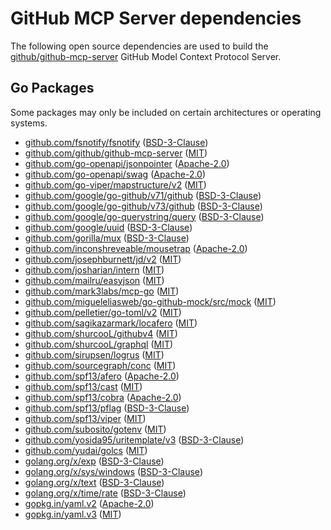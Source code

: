 # GitHub MCP Server dependencies

The following open source dependencies are used to build the
[github/github-mcp-server][github/github-mcp-server] GitHub Model Context
Protocol Server.

## Go Packages

Some packages may only be included on certain architectures or operating
systems.

- [github.com/fsnotify/fsnotify](https://pkg.go.dev/github.com/fsnotify/fsnotify)
  ([BSD-3-Clause](https://github.com/fsnotify/fsnotify/blob/v1.8.0/LICENSE))
- [github.com/github/github-mcp-server](https://pkg.go.dev/github.com/github/github-mcp-server)
  ([MIT](https://github.com/github/github-mcp-server/blob/HEAD/LICENSE))
- [github.com/go-openapi/jsonpointer](https://pkg.go.dev/github.com/go-openapi/jsonpointer)
  ([Apache-2.0](https://github.com/go-openapi/jsonpointer/blob/v0.19.5/LICENSE))
- [github.com/go-openapi/swag](https://pkg.go.dev/github.com/go-openapi/swag)
  ([Apache-2.0](https://github.com/go-openapi/swag/blob/v0.21.1/LICENSE))
- [github.com/go-viper/mapstructure/v2](https://pkg.go.dev/github.com/go-viper/mapstructure/v2)
  ([MIT](https://github.com/go-viper/mapstructure/blob/v2.3.0/LICENSE))
- [github.com/google/go-github/v71/github](https://pkg.go.dev/github.com/google/go-github/v71/github)
  ([BSD-3-Clause](https://github.com/google/go-github/blob/v71.0.0/LICENSE))
- [github.com/google/go-github/v73/github](https://pkg.go.dev/github.com/google/go-github/v73/github)
  ([BSD-3-Clause](https://github.com/google/go-github/blob/v73.0.0/LICENSE))
- [github.com/google/go-querystring/query](https://pkg.go.dev/github.com/google/go-querystring/query)
  ([BSD-3-Clause](https://github.com/google/go-querystring/blob/v1.1.0/LICENSE))
- [github.com/google/uuid](https://pkg.go.dev/github.com/google/uuid)
  ([BSD-3-Clause](https://github.com/google/uuid/blob/v1.6.0/LICENSE))
- [github.com/gorilla/mux](https://pkg.go.dev/github.com/gorilla/mux)
  ([BSD-3-Clause](https://github.com/gorilla/mux/blob/v1.8.0/LICENSE))
- [github.com/inconshreveable/mousetrap](https://pkg.go.dev/github.com/inconshreveable/mousetrap)
  ([Apache-2.0](https://github.com/inconshreveable/mousetrap/blob/v1.1.0/LICENSE))
- [github.com/josephburnett/jd/v2](https://pkg.go.dev/github.com/josephburnett/jd/v2)
  ([MIT](https://github.com/josephburnett/jd/blob/v1.9.2/LICENSE))
- [github.com/josharian/intern](https://pkg.go.dev/github.com/josharian/intern)
  ([MIT](https://github.com/josharian/intern/blob/v1.0.0/license.md))
- [github.com/mailru/easyjson](https://pkg.go.dev/github.com/mailru/easyjson)
  ([MIT](https://github.com/mailru/easyjson/blob/v0.7.7/LICENSE))
- [github.com/mark3labs/mcp-go](https://pkg.go.dev/github.com/mark3labs/mcp-go)
  ([MIT](https://github.com/mark3labs/mcp-go/blob/v0.32.0/LICENSE))
- [github.com/migueleliasweb/go-github-mock/src/mock](https://pkg.go.dev/github.com/migueleliasweb/go-github-mock/src/mock)
  ([MIT](https://github.com/migueleliasweb/go-github-mock/blob/v1.3.0/LICENSE))
- [github.com/pelletier/go-toml/v2](https://pkg.go.dev/github.com/pelletier/go-toml/v2)
  ([MIT](https://github.com/pelletier/go-toml/blob/v2.2.3/LICENSE))
- [github.com/sagikazarmark/locafero](https://pkg.go.dev/github.com/sagikazarmark/locafero)
  ([MIT](https://github.com/sagikazarmark/locafero/blob/v0.9.0/LICENSE))
- [github.com/shurcooL/githubv4](https://pkg.go.dev/github.com/shurcooL/githubv4)
  ([MIT](https://github.com/shurcooL/githubv4/blob/48295856cce7/LICENSE))
- [github.com/shurcooL/graphql](https://pkg.go.dev/github.com/shurcooL/graphql)
  ([MIT](https://github.com/shurcooL/graphql/blob/ed46e5a46466/LICENSE))
- [github.com/sirupsen/logrus](https://pkg.go.dev/github.com/sirupsen/logrus)
  ([MIT](https://github.com/sirupsen/logrus/blob/v1.9.3/LICENSE))
- [github.com/sourcegraph/conc](https://pkg.go.dev/github.com/sourcegraph/conc)
  ([MIT](https://github.com/sourcegraph/conc/blob/v0.3.0/LICENSE))
- [github.com/spf13/afero](https://pkg.go.dev/github.com/spf13/afero)
  ([Apache-2.0](https://github.com/spf13/afero/blob/v1.14.0/LICENSE.txt))
- [github.com/spf13/cast](https://pkg.go.dev/github.com/spf13/cast)
  ([MIT](https://github.com/spf13/cast/blob/v1.7.1/LICENSE))
- [github.com/spf13/cobra](https://pkg.go.dev/github.com/spf13/cobra)
  ([Apache-2.0](https://github.com/spf13/cobra/blob/v1.9.1/LICENSE.txt))
- [github.com/spf13/pflag](https://pkg.go.dev/github.com/spf13/pflag)
  ([BSD-3-Clause](https://github.com/spf13/pflag/blob/v1.0.6/LICENSE))
- [github.com/spf13/viper](https://pkg.go.dev/github.com/spf13/viper)
  ([MIT](https://github.com/spf13/viper/blob/v1.20.1/LICENSE))
- [github.com/subosito/gotenv](https://pkg.go.dev/github.com/subosito/gotenv)
  ([MIT](https://github.com/subosito/gotenv/blob/v1.6.0/LICENSE))
- [github.com/yosida95/uritemplate/v3](https://pkg.go.dev/github.com/yosida95/uritemplate/v3)
  ([BSD-3-Clause](https://github.com/yosida95/uritemplate/blob/v3.0.2/LICENSE))
- [github.com/yudai/golcs](https://pkg.go.dev/github.com/yudai/golcs)
  ([MIT](https://github.com/yudai/golcs/blob/ecda9a501e82/LICENSE))
- [golang.org/x/exp](https://pkg.go.dev/golang.org/x/exp)
  ([BSD-3-Clause](https://cs.opensource.google/go/x/exp/+/8a7402ab:LICENSE))
- [golang.org/x/sys/windows](https://pkg.go.dev/golang.org/x/sys/windows)
  ([BSD-3-Clause](https://cs.opensource.google/go/x/sys/+/v0.31.0:LICENSE))
- [golang.org/x/text](https://pkg.go.dev/golang.org/x/text)
  ([BSD-3-Clause](https://cs.opensource.google/go/x/text/+/v0.23.0:LICENSE))
- [golang.org/x/time/rate](https://pkg.go.dev/golang.org/x/time/rate)
  ([BSD-3-Clause](https://cs.opensource.google/go/x/time/+/v0.5.0:LICENSE))
- [gopkg.in/yaml.v2](https://pkg.go.dev/gopkg.in/yaml.v2)
  ([Apache-2.0](https://github.com/go-yaml/yaml/blob/v2.4.0/LICENSE))
- [gopkg.in/yaml.v3](https://pkg.go.dev/gopkg.in/yaml.v3)
  ([MIT](https://github.com/go-yaml/yaml/blob/v3.0.1/LICENSE))

[github/github-mcp-server]: https://github.com/github/github-mcp-server

